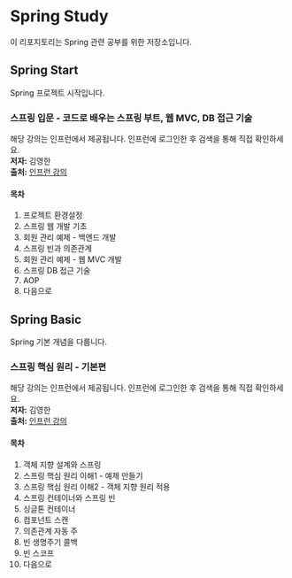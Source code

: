 # Spring Study
이 리포지토리는 Spring 관련 공부를 위한 저장소입니다.

## Spring Start
Spring 프로젝트 시작입니다.
### 스프링 입문 - 코드로 배우는 스프링 부트, 웹 MVC, DB 접근 기술
해당 강의는 인프런에서 제공됩니다. 인프런에 로그인한 후 검색을 통해 직접 확인하세요.  
**저자:** 김영한  
**출처:** [인프런 강의](https://www.inflearn.com)
#### 목차
1. 프로젝트 환경설정  
2. 스프링 웹 개발 기초  
3. 회원 관리 예제 - 백엔드 개발  
4. 스프링 빈과 의존관계  
5. 회원 관리 예제 - 웹 MVC 개발  
6. 스프링 DB 접근 기술  
7. AOP  
8. 다음으로

## Spring Basic
Spring 기본 개념을 다룹니다.
### 스프링 핵심 원리 - 기본편
해당 강의는 인프런에서 제공됩니다. 인프런에 로그인한 후 검색을 통해 직접 확인하세요.  
**저자:** 김영한  
**출처:** [인프런 강의](https://www.inflearn.com)
#### 목차
1. 객체 지향 설계와 스프링
2. 스프링 핵심 원리 이해1 - 예제 만들기
3. 스프링 핵심 원리 이해2 - 객체 지향 원리 적용
4. 스프링 컨테이너와 스프링 빈
5. 싱글톤 컨테이너
6. 컴포넌트 스캔
7. 의존관계 자동 주
8. 빈 생명주기 콜백
9. 빈 스코프
10. 다음으로




